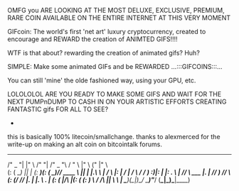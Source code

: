 OMFG you ARE LOOKING AT THE MOST DELUXE, EXCLUSIVE, PREMIUM, RARE COIN
AVAILABLE ON THE ENTIRE INTERNET AT THIS VERY MOMENT

GIFcoin: The world's first 'net art' luxury cryptocurrency,
created to encourage and REWARD the creation of ANIMTED GIFS!!!!

WTF is that about? rewarding the creation of animated gifs? Huh?

SIMPLE: Make some animated GIFs and be REWARDED ...:::GIFCOINS:::...

You can still 'mine' the olde fashioned way, using your GPU, etc.

LOLOLOLOL ARE YOU READY TO MAKE SOME GIFS AND WAIT FOR THE NEXT PUMPnDUMP
TO CASH IN ON YOUR ARTISTIC EFFORTS CREATING FANTASTIC gifs FOR ALL TO SEE?

-

this is basically 100% litecoin/smallchange. thanks to alexmerced for
the write-up on making an alt coin on bitcointalk forums.


  _______   __     _______   ______    ______    __    _____  ___   
 /" _   "| |" \   /"     "| /" _  "\  /    " \  |" \  (\"   \|"  \  
(: ( \___) ||  | (: ______)(: ( \___)// ____  \ ||  | |.\\   \    | 
 \/ \      |:  |  \/    |   \/ \    /  /    ) :)|:  | |: \.   \\  | 
 //  \ ___ |.  |  // ___)   //  \ _(: (____/ // |.  | |.  \    \. | 
(:   _(  _|/\  |\(:  (     (:   _) \\        /  /\  |\|    \    \ | 
 \_______)(__\_|_)\__/      \_______)\"_____/  (__\_|_)\___|\____\) 

